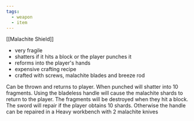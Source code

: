 ```yaml
---
tags:
  - weapon
  - item
---
```

[[Malachite Shield]]

- very fragile
- shatters if it hits a block or the player punches it
- reforms into the player's hands
- expensive crafting recipe
- crafted with screws, malachite blades and breeze rod

Can be thrown and returns to player. When punched will shatter into 10 fragments. Using the bladeless handle will cause the malachite shards to return to the player. The fragments will be destroyed when they hit a block.
The sword will repair if the player obtains 10 shards. Otherwise the handle can be repaired in a Heavy workbench with 2 malachite knives
